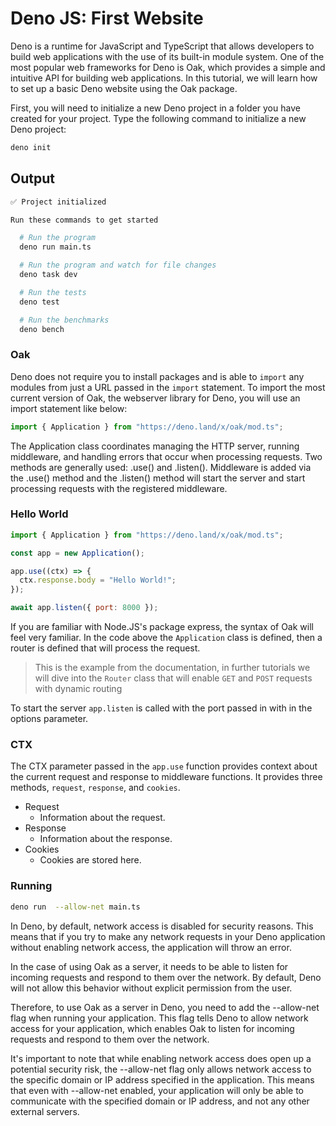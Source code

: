 # Deno JS: First Website

Deno is a runtime for JavaScript and TypeScript that allows developers to build web applications with the use of its built-in module system. One of the most popular web frameworks for Deno is Oak, which provides a simple and intuitive API for building web applications. In this tutorial, we will learn how to set up a basic Deno website using the Oak package.

First, you will need to initialize a new Deno project in a folder you have created for your project. Type the following command to initialize a new Deno project:

```sh
deno init
```

## Output

```sh
✅ Project initialized

Run these commands to get started

  # Run the program
  deno run main.ts

  # Run the program and watch for file changes
  deno task dev

  # Run the tests
  deno test

  # Run the benchmarks
  deno bench
```

### Oak

Deno does not require you to install packages and is able to `import` any modules from just a URL passed in the `import` statement. To import the most current version of Oak, the webserver library for Deno, you will use an import statement like below:

```javascript
import { Application } from "https://deno.land/x/oak/mod.ts";
```

The Application class coordinates managing the HTTP server, running middleware, and handling errors that occur when processing requests. Two methods are generally used: .use() and .listen(). Middleware is added via the .use() method and the .listen() method will start the server and start processing requests with the registered middleware.

### Hello World

```javascript
import { Application } from "https://deno.land/x/oak/mod.ts";

const app = new Application();

app.use((ctx) => {
  ctx.response.body = "Hello World!";
});

await app.listen({ port: 8000 });
```

If you are familiar with Node.JS's package express, the syntax of Oak will feel very familiar. In the code above the `Application` class is defined, then a router is defined that will process the request.

> This is the example from the documentation, in further tutorials we will dive into the `Router` class that will enable `GET` and `POST` requests with dynamic routing

To start the server `app.listen` is called with the port passed in with in the options parameter.

### CTX

The CTX parameter passed in the `app.use` function provides context about the current request and response to middleware functions. It provides three methods, `request`, `response`, and `cookies`.

- Request
  - Information about the request.
- Response
  - Information about the response.
- Cookies
  - Cookies are stored here.

### Running

```sh
deno run  --allow-net main.ts
```

In Deno, by default, network access is disabled for security reasons. This means that if you try to make any network requests in your Deno application without enabling network access, the application will throw an error.

In the case of using Oak as a server, it needs to be able to listen for incoming requests and respond to them over the network. By default, Deno will not allow this behavior without explicit permission from the user.

Therefore, to use Oak as a server in Deno, you need to add the --allow-net flag when running your application. This flag tells Deno to allow network access for your application, which enables Oak to listen for incoming requests and respond to them over the network.

It's important to note that while enabling network access does open up a potential security risk, the --allow-net flag only allows network access to the specific domain or IP address specified in the application. This means that even with --allow-net enabled, your application will only be able to communicate with the specified domain or IP address, and not any other external servers.
